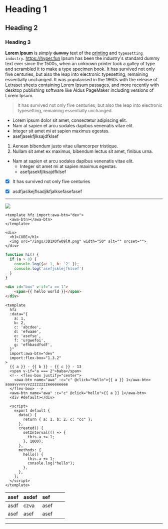 # Heading 1

## Heading 2

### Heading 3

**Lorem Ipsum** is *simply* ~~dummy~~ text of the [printing](https://hyper.fun) and `typesetting industry`. <https://hyper.fun> Ipsum has been the industry's standard dummy text ever since the 1500s, when an unknown printer took a galley of type and scrambled it to make a type specimen book. It has survived not only five centuries, but also the leap into electronic typesetting, remaining essentially unchanged. It was popularised in the 1960s with the release of Letraset sheets containing Lorem Ipsum passages, and more recently with desktop publishing software like Aldus PageMaker including versions of Lorem Ipsum.

> It has survived not only five centuries, but also the leap into electronic typesetting, remaining essentially unchanged.

*   Lorem ipsum dolor sit amet, consectetur adipiscing elit.
*   Nam at sapien et arcu sodales dapibus venenatis vitae elit.
*   Integer sit amet mi at sapien maximus egestas.
*   asefjasekfjlksajdfklsef

1.  Aenean bibendum justo vitae ullamcorper tristique.
2.  Nullam sit amet ex maximus, bibendum lectus sit amet, finibus urna.

*   Nam at sapien et arcu sodales dapibus venenatis vitae elit.
    *   Integer sit amet mi at sapien maximus egestas.
    *   asefjasekfjlksajdfklsef

*   [x] It has survived not only five centuries

*   [x] asdfjaslkejflsadjlkfjalksefasefasef

***

![](/imgs/CjR0TtFT5zc.png?_a=center&_w=300)

```hfz-view id=w6eqerrcirg
<template hfz import:awa-btn="dev">
  <awa-btn></awa-btn>
</template>

```

```hfz-view id=mcv12wjukw min-h=100
<div>
  <h1>CUBE</h1>
  <img src="/imgs/JD1XOfwO9lM.png" width="50" alt="" srcset="">
</div>

```

```javascript
function hi() {
  if (a > 0) {
    console.log({a: 1, b: '2' });
	console.log('asefjsklejfklsef')
  }
}
```

```html
<div id="box" v-if="a == 1">
	<span>{{ hello world }}</span>
</div>
```

```hfz-view id=eev12w4ukw
<template
  hfz
  :data="{
    a: 1,
    b: 2,
    c: 'abcdee',
    d: 'efwaae',
    e: 'asefse',
    f: 'urgwefoi',
    g: 'efhbasdfsdf',
  }"
  import:awa-btn="dev"
  import:flex-box="1.3.2"
>
  {{ a }} - {{ b }} - {{ c }} - 13
  <span v-if="a === 2">baba</span>
  <!-- <flex-box justify="center">
    <awa-btn name="awa" :c="c" @click="hello">{{ a }} 1</awa-btn> aaaavvvvvvvzzzzzzzzeeeeeeeee
  </flex-box> -->
  <awa-btn name="awa" :c="c" @click="hello">{{ a }} 1</awa-btn>
  <div #default></div>

  <script>
    export default {
      data() {
        return { a: 1, b: 2, c: "cc" };
      },
      created() {
        setInterval(() => {
          this.a += 1;
        }, 1000);
      },
      methods: {
        hello() {
          this.a += 1;
          console.log("hello");
        },
      },
    };
  </script>
</template>
```

| asef | asdef | sef  |    |    |
| :--- | :---- | :--- | :- | :- |
| asdf | czva  | asef |    |    |
| asef | asef  | asef |    |    |

***

